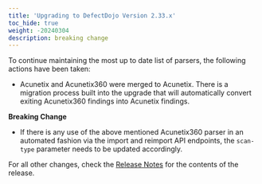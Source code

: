 ```yaml
---
title: 'Upgrading to DefectDojo Version 2.33.x'
toc_hide: true
weight: -20240304
description: breaking change
---
```

To continue maintaining the most up to date list of parsers, the following actions have been taken:

- Acunetix and Acunetix360 were merged to Acunetix. There is a migration process built into the upgrade that will automatically convert exiting Acunetix360 findings into Acunetix findings.

**Breaking Change**

 - If there is any use of the above mentioned Acunetix360 parser in an automated fashion via the import and reimport API endpoints, the `scan-type` parameter needs to be updated accordingly.

For all other changes, check the [Release Notes](https://github.com/DefectDojo/django-DefectDojo/releases/tag/2.33.0) for the contents of the release.